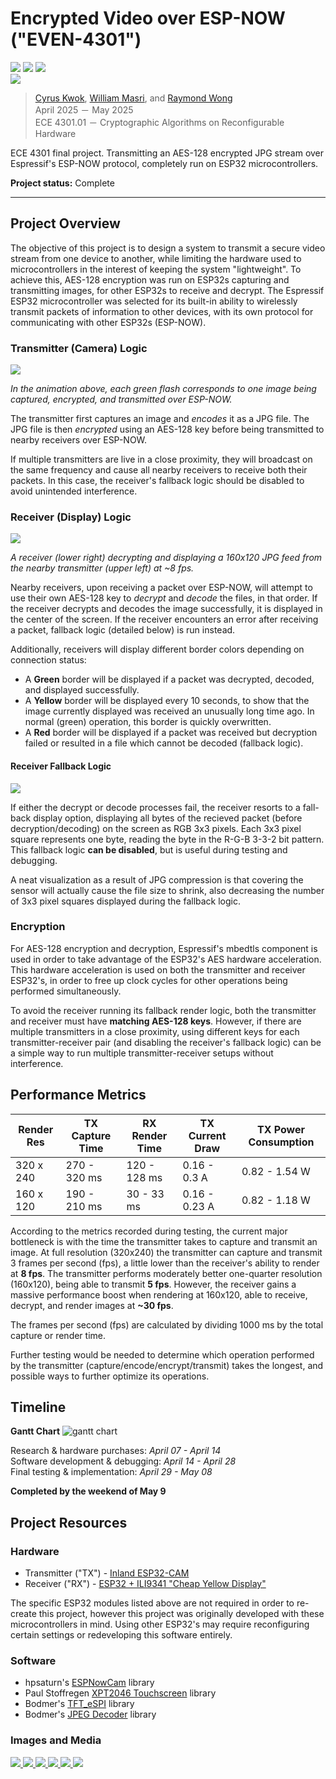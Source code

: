 # Encrypted Video over ESP-NOW ("EVEN-4301")

<div>
    <img src="https://img.shields.io/badge/ESP32-black">
    <img src="https://img.shields.io/badge/Class_Project-blue">
    <img src="https://img.shields.io/badge/Completed_2025-green">
</div>

<a href="https://github.com/Raymond-exe/raymond-exe.github.io/blob/master/images/even/thumbnail.gif?raw=true" target="_blank">
    <img src="https://github.com/Raymond-exe/raymond-exe.github.io/blob/master/images/even/thumbnail.gif?raw=true">
</a>

> [Cyrus Kwok](https://www.linkedin.com/in/cyrus-kwok-432351213/), [William Masri](https://www.linkedin.com/in/william-masri-797978292/), and [Raymond Wong](https://www.linkedin.com/in/raymond-exe/)  
> April 2025 － May 2025  
> ECE 4301.01 － Cryptographic Algorithms on Reconfigurable Hardware  

ECE 4301 final project. Transmitting an AES-128 encrypted JPG stream over Espressif's ESP-NOW protocol, completely run on ESP32 microcontrollers.

**Project status:** Complete

-----

## Project Overview
The objective of this project is to design a system to transmit a secure video stream from one device to another, while limiting the hardware used to microcontrollers in the interest of keeping the system "lightweight". To achieve this, AES-128 encryption was run on ESP32s capturing and transmitting images, for other ESP32s to receive and decrypt. The Espressif ESP32 microcontroller was selected for its built-in ability to wirelessly transmit packets of information to other devices, with its own protocol for communicating with other ESP32s (ESP-NOW).

### Transmitter (Camera) Logic

<a href="https://github.com/Raymond-exe/raymond-exe.github.io/blob/master/images/even/transmitter.gif?raw=true" target="_blank">
    <img src="https://github.com/Raymond-exe/raymond-exe.github.io/blob/master/images/even/transmitter.gif?raw=true">
</a>

*In the animation above, each green flash corresponds to one image being captured, encrypted, and transmitted over ESP-NOW.*

The transmitter first captures an image and *encodes* it as a JPG file. The JPG file is then *encrypted* using an AES-128 key before being transmitted to nearby receivers over ESP-NOW.

If multiple transmitters are live in a close proximity, they will broadcast on the same frequency and cause all nearby receivers to receive both their packets. In this case, the receiver's fallback logic should be disabled to avoid unintended interference.

### Receiver (Display) Logic

<a href="https://github.com/Raymond-exe/raymond-exe.github.io/blob/master/images/even/quarter-res.gif?raw=true" target="_blank">
    <img src="https://github.com/Raymond-exe/raymond-exe.github.io/blob/master/images/even/quarter-res.gif?raw=true">
</a>

*A receiver (lower right) decrypting and displaying a 160x120 JPG feed from the nearby transmitter (upper left) at ~8 fps.*

Nearby receivers, upon receiving a packet over ESP-NOW, will attempt to use their own AES-128 key to *decrypt* and *decode* the files, in that order. If the receiver decrypts and decodes the image successfully, it is displayed in the center of the screen. If the receiver encounters an error after receiving a packet, fallback logic (detailed below) is run instead.

Additionally, receivers will display different border colors depending on connection status: 
- A **Green** border will be displayed if a packet was decrypted, decoded, and displayed successfully.
- A **Yellow** border will be displayed every 10 seconds, to show that the image currently displayed was received an unusually long time ago. In normal (green) operation, this border is quickly overwritten.
- A **Red** border will be displayed if a packet was received but decryption failed or resulted in a file which cannot be decoded (fallback logic).

#### Receiver Fallback Logic

<a href="https://github.com/Raymond-exe/raymond-exe.github.io/blob/master/images/even/fallback.gif?raw=true" target="_blank">
    <img src="https://github.com/Raymond-exe/raymond-exe.github.io/blob/master/images/even/fallback.gif?raw=true">
</a>

If either the decrypt or decode processes fail, the receiver resorts to a fall-back display option, displaying all bytes of the recieved packet (before decryption/decoding) on the screen as RGB 3x3 pixels. Each 3x3 pixel square represents one byte, reading the byte in the R-G-B 3-3-2 bit pattern. This fallback logic **can be disabled**, but is useful during testing and debugging.

A neat visualization as a result of JPG compression is that covering the sensor will actually cause the file size to shrink, also decreasing the number of 3x3 pixel squares displayed during the fallback logic.

### Encryption

For AES-128 encryption and decryption, Espressif's mbedtls component is used in order to take advantage of the ESP32's AES hardware acceleration. This hardware acceleration is used on both the transmitter and receiver ESP32's, in order to free up clock cycles for other operations being performed simultaneously.

To avoid the receiver running its fallback render logic, both the transmitter and receiver must have **matching AES-128 keys**. However, if there are multiple transmitters in a close proximity, using different keys for each transmitter-receiver pair (and disabling the receiver's fallback logic) can be a simple way to run multiple transmitter-receiver setups without interference.

## Performance Metrics
| Render Res | TX Capture Time | RX Render Time | TX Current Draw | TX Power Consumption |
| ---------- | --------------- | -------------- | --------------- | -------------------- |
| 320 x 240  |   270 - 320 ms  |  120 - 128 ms  |   0.16 - 0.3 A  |    0.82 - 1.54 W     |
| 160 x 120  |   190 - 210 ms  |   30 - 33 ms   |  0.16 - 0.23 A  |    0.82 - 1.18 W     |

According to the metrics recorded during testing, the current major bottleneck is with the time the transmitter takes to capture and transmit an image. At full resolution (320x240) the transmitter can capture and transmit 3 frames per second (fps), a little lower than the receiver's ability to render at **8 fps**. The transmitter performs moderately better one-quarter resolution (160x120), being able to transmit **5 fps**. However, the receiver gains a massive performance boost when rendering at 160x120, able to receive, decrypt, and render images at **~30 fps**.

The frames per second (fps) are calculated by dividing 1000 ms by the total capture or render time.

Further testing would be needed to determine which operation performed by the transmitter (capture/encode/encrypt/transmit) takes the longest, and possible ways to further optimize its operations.

## Timeline
**Gantt Chart**
![gantt chart](https://github.com/Raymond-exe/raymond-exe.github.io/blob/master/images/even/gantt.png)

Research & hardware purchases: *April 07 - April 14*  
Software development & debugging: *April 14 - April 28*  
Final testing & implementation: *April 29 - May 08*  

**Completed by the weekend of May 9**

## Project Resources

### Hardware
- Transmitter ("TX") - [Inland ESP32-CAM](https://www.microcenter.com/product/632692/inland-esp32-cam-wifi-bluetooth-camera-modules-pair)
- Receiver ("RX") - [ESP32 + ILI9341 "Cheap Yellow Display"](https://www.amazon.com/gp/product/B0CG2WQGP9)

The specific ESP32 modules listed above are not required in order to re-create this project, however this project was originally developed with these microcontrollers in mind. Using other ESP32's may require reconfiguring certain settings or redeveloping this software entirely.

### Software
- hpsaturn's [ESPNowCam](https://github.com/hpsaturn/ESPNowCam) library
- Paul Stoffregen [XPT2046 Touchscreen](https://github.com/PaulStoffregen/XPT2046_Touchscreen) library
- Bodmer's [TFT_eSPI](https://github.com/Bodmer/TFT_eSPI) library
- Bodmer's [JPEG Decoder](https://github.com/Bodmer/JPEGDecoder) library

### Images and Media
<a href="https://github.com/Raymond-exe/raymond-exe.github.io/blob/master/images/even/full-res.gif?raw=true" target="_blank">
    <img src="https://github.com/Raymond-exe/raymond-exe.github.io/blob/master/images/even/full-res.gif?raw=true">
</a>
<a href="https://github.com/Raymond-exe/raymond-exe.github.io/blob/master/images/even/transmitter.gif?raw=true" target="_blank">
    <img src="https://github.com/Raymond-exe/raymond-exe.github.io/blob/master/images/even/transmitter.gif?raw=true">
</a>
<a href="https://github.com/Raymond-exe/raymond-exe.github.io/blob/master/images/even/transmitter-closeup.jpg" target="_blank">
    <img src="https://github.com/Raymond-exe/raymond-exe.github.io/blob/master/images/even/transmitter-closeup.jpg">
</a>
<a href="https://github.com/Raymond-exe/raymond-exe.github.io/blob/master/images/even/transmitter-breadboard.jpg" target="_blank">
    <img src="https://github.com/Raymond-exe/raymond-exe.github.io/blob/master/images/even/transmitter-breadboard.jpg">
</a>
<a href="https://github.com/Raymond-exe/raymond-exe.github.io/blob/master/images/even/receiver-front.jpg" target="_blank">
    <img src="https://github.com/Raymond-exe/raymond-exe.github.io/blob/master/images/even/receiver-front.jpg">
</a>
<a href="https://github.com/Raymond-exe/raymond-exe.github.io/blob/master/images/even/receiver-rear.jpg" target="_blank">
    <img src="https://github.com/Raymond-exe/raymond-exe.github.io/blob/master/images/even/receiver-rear.jpg">
</a>
